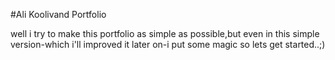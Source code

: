 #Ali Koolivand Portfolio

well i try to make this portfolio as simple as possible,but even in this simple version-which i'll improved it later on-i put some magic so lets get started..;)
